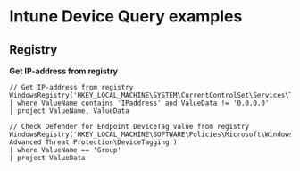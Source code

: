 # Intune Device Query examples
## Registry
**Get IP-address from registry**
```
// Get IP-address from registry
WindowsRegistry('HKEY_LOCAL_MACHINE\SYSTEM\CurrentControlSet\Services\Tcpip\Parameters\Interfaces\*')
| where ValueName contains 'IPaddress' and ValueData != '0.0.0.0'
| project ValueName, ValueData
```
```
// Check Defender for Endpoint DeviceTag value from registry
WindowsRegistry('HKEY_LOCAL_MACHINE\SOFTWARE\Policies\Microsoft\Windows Advanced Threat Protection\DeviceTagging') 
| where ValueName == 'Group'
| project ValueData
```
